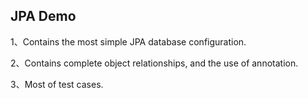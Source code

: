 ﻿JPA Demo
--------

1、Contains the most simple JPA database configuration.

2、Contains complete object relationships, and the use of annotation.

3、Most of test cases.